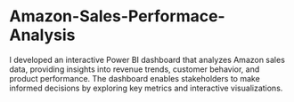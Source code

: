 # Amazon-Sales-Performace-Analysis
I developed an interactive Power BI dashboard that analyzes Amazon sales data, providing insights into revenue trends, customer behavior, and product performance. The dashboard enables stakeholders to make informed decisions by exploring key metrics and interactive visualizations.

